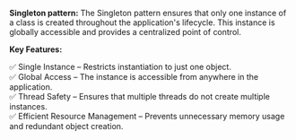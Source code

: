 **Singleton pattern:**
The Singleton pattern ensures that only one instance of a class is created throughout the application's lifecycle. This instance is globally accessible and provides a centralized point of control.

**Key Features:**

✅ Single Instance – Restricts instantiation to just one object. </br>
✅ Global Access – The instance is accessible from anywhere in the application. </br>
✅ Thread Safety – Ensures that multiple threads do not create multiple instances. </br>
✅ Efficient Resource Management – Prevents unnecessary memory usage and redundant object creation. </br>
